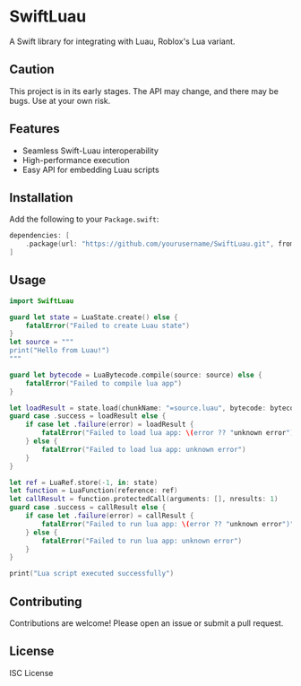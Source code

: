 # SwiftLuau

A Swift library for integrating with Luau, Roblox's Lua variant.

## Caution

This project is in its early stages. The API may change, and there may be bugs. Use at your own risk.

## Features

- Seamless Swift-Luau interoperability
- High-performance execution
- Easy API for embedding Luau scripts

## Installation

Add the following to your `Package.swift`:

```swift
dependencies: [
    .package(url: "https://github.com/yourusername/SwiftLuau.git", from: "0.2.0")
]
```

## Usage

```swift
import SwiftLuau

guard let state = LuaState.create() else {
    fatalError("Failed to create Luau state")
}
let source = """
print("Hello from Luau!")
"""

guard let bytecode = LuaBytecode.compile(source: source) else {
    fatalError("Failed to compile lua app")
}

let loadResult = state.load(chunkName: "=source.luau", bytecode: bytecode)
guard case .success = loadResult else {
    if case let .failure(error) = loadResult {
        fatalError("Failed to load lua app: \(error ?? "unknown error")")
    } else {
        fatalError("Failed to load lua app: unknown error")
    }
}

let ref = LuaRef.store(-1, in: state)
let function = LuaFunction(reference: ref)
let callResult = function.protectedCall(arguments: [], nresults: 1)
guard case .success = callResult else {
    if case let .failure(error) = callResult {
        fatalError("Failed to run lua app: \(error ?? "unknown error")")
    } else {
        fatalError("Failed to run lua app: unknown error")
    }
}

print("Lua script executed successfully")
```

## Contributing

Contributions are welcome! Please open an issue or submit a pull request.

## License

ISC License
